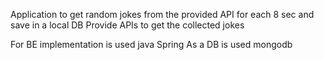 Application to get random jokes from the provided API for each 8 sec and save in a local DB
Provide APIs to get the collected jokes

For BE implementation is used java Spring
As a DB is used mongodb
